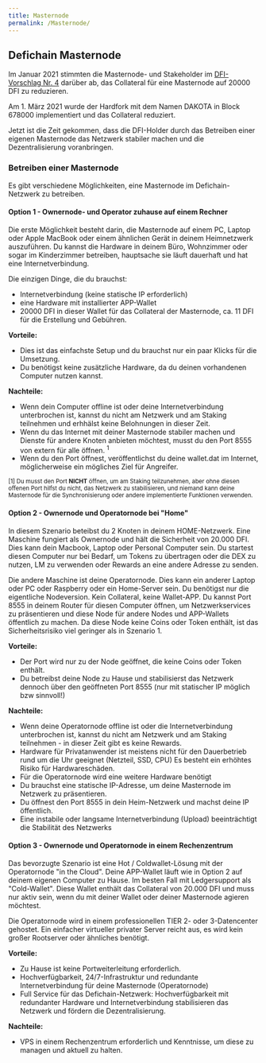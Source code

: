 ```yaml
---
title: Masternode
permalink: /Masternode/
---
```


## Defichain Masternode

Im Januar 2021 stimmten die Masternode- und Stakeholder im [DFI-Vorschlag Nr. 4](https://github.com/DeFiCh/dfips/issues/6) darüber ab, das Collateral für eine Masternode auf 20000 DFI zu reduzieren.

Am 1. März 2021 wurde der Hardfork mit dem Namen DAKOTA in Block 678000 implementiert und das Collateral reduziert.

Jetzt ist die Zeit gekommen, dass die DFI-Holder durch das Betreiben einer eigenen Masternode das Netzwerk stabiler machen und die Dezentralisierung voranbringen.

### Betreiben einer Masternode

Es gibt verschiedene Möglichkeiten, eine Masternode im Defichain-Netzwerk zu betreiben.

#### Option 1 - Ownernode- und Operator zuhause auf einem Rechner

Die erste Möglichkeit besteht darin, die Masternode auf einem PC, Laptop oder Apple MacBook oder einem ähnlichen Gerät in deinem Heimnetzwerk auszuführen. Du kannst die Hardware in deinem Büro, Wohnzimmer oder sogar im Kinderzimmer betreiben, hauptsache sie läuft dauerhaft und hat eine Internetverbindung.

Die einzigen Dinge, die du brauchst:

- Internetverbindung (keine statische IP erforderlich)
- eine Hardware mit installierter APP-Wallet
- 20000 DFI in dieser Wallet für das Collateral der Masternode, ca. 11 DFI für die Erstellung und Gebühren.

**Vorteile:**

- Dies ist das einfachste Setup und du brauchst nur ein paar Klicks für die Umsetzung.
- Du benötigst keine zusätzliche Hardware, da du deinen vorhandenen Computer nutzen kannst.

**Nachteile:**

- Wenn dein Computer offline ist oder deine Internetverbindung unterbrochen ist, kannst du nicht am Netzwerk und am Staking teilnehmen und erhhälst keine Belohnungen in dieser Zeit.
- Wenn du das Internet mit deiner Masternode stabiler machen und Dienste für andere Knoten anbieten möchtest, musst du den Port 8555 von extern für alle öffnen. <sup>1</sup>
- Wenn du den Port öffnest, veröffentlichst du deine wallet.dat im Internet, möglicherweise ein mögliches Ziel für Angreifer.

<small>\[1\] Du musst den Port **NICHT** öffnen, um am Staking teilzunehmen, aber ohne diesen offenen Port hilfst du nicht, das Netzwerk zu stabilisieren, und niemand kann deine Masternode für die Synchronisierung oder andere implementierte Funktionen verwenden.</small>

#### Option 2 - Ownernode und Operatornode bei "Home"

In diesem Szenario beteibst du 2 Knoten in deinem HOME-Netzwerk. Eine Maschine fungiert als Ownernode und hält die Sicherheit von 20.000 DFI. Dies kann dein Macbook, Laptop oder Personal Computer sein. Du startest diesen Computer nur bei Bedarf, um Tokens zu übertragen oder die DEX zu nutzen, LM zu verwenden oder Rewards an eine andere Adresse zu senden.

Die andere Maschine ist deine Operatornode. Dies kann ein anderer Laptop oder PC oder Raspberry oder ein Home-Server sein. Du benötigst nur die eigentliche Nodeversion. Kein Collateral, keine Wallet-APP. Du kannst Port 8555 in deinem Router für diesen Computer öffnen, um Netzwerkservices zu präsentieren und diese Node für andere Nodes und APP-Wallets öffentlich zu machen. Da diese Node keine Coins oder Token enthält, ist das Sicherheitsrisiko viel geringer als in Szenario 1.

**Vorteile:**

- Der Port wird nur zu der Node geöffnet, die keine Coins oder Token enthält.
- Du betreibst deine Node zu Hause und stabilisierst das Netzwerk dennoch über den geöffneten Port 8555 (nur mit statischer IP möglich bzw sinnvoll!)

**Nachteile:**

- Wenn deine Operatornode offline ist oder die Internetverbindung unterbrochen ist, kannst du nicht am Netzwerk und am Staking teilnehmen - in dieser Zeit gibt es keine Rewards.
- Hardware für Privatanwender ist meistens nicht für den Dauerbetrieb rund um die Uhr geeignet (Netzteil, SSD, CPU) Es besteht ein erhöhtes Risiko für Hardwareschäden.
- Für die Operatornode wird eine weitere Hardware benötigt
- Du brauchst eine statische IP-Adresse, um deine Masternode im Netzwerk zu präsentieren.
- Du öffnest den Port 8555 in dein Heim-Netzwerk und machst deine IP öffentlich.
- Eine instabile oder langsame Internetverbindung (Upload) beeinträchtigt die Stabilität des Netzwerks

#### Option 3 - Ownernode und Operatornode in einem Rechenzentrum

Das bevorzugte Szenario ist eine Hot / Coldwallet-Lösung mit der Operatornode "in the Cloud". Deine APP-Wallet läuft wie in Option 2 auf deinem eigenen Computer zu Hause. Im besten Fall mit Ledgersupport als "Cold-Wallet". Diese Wallet enthält das Collateral von 20.000 DFI und muss nur aktiv sein, wenn du mit deiner Wallet oder deiner Masternode agieren möchtest.

Die Operatornode wird in einem professionellen TIER 2- oder 3-Datencenter gehostet. Ein einfacher virtueller privater Server reicht aus, es wird kein großer Rootserver oder ähnliches benötigt.

**Vorteile:**

- Zu Hause ist keine Portweiterleitung erforderlich.
- Hochverfügbarkeit, 24/7-Infrastruktur und redundante Internetverbindung für deine Masternode (Operatornode)
- Full Service für das Defichain-Netzwerk: Hochverfügbarkeit mit redundanter Hardware und Internetverbindung stabilisieren das Netzwerk und fördern die Dezentralisierung.

**Nachteile:**

- VPS in einem Rechenzentrum erforderlich und Kenntnisse, um diese zu managen und aktuell zu halten.

